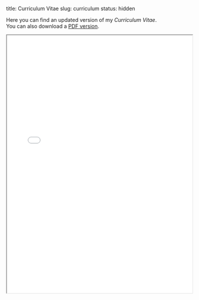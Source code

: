 title: Curriculum Vitae
slug: curriculum
status: hidden

Here you can find an updated version of my *Curriculum Vitae*. <br>
You can also download a [PDF version](../files/cv_pablodecm.pdf).

<iframe width="100%" height="700px" src="../files/cv_pablodecm.html"></iframe>
